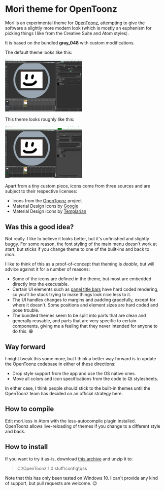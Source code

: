 # Mori theme for OpenToonz

Mori is an experimental theme for [OpenToonz](https://github.com/opentoonz/opentoonz), attempting to give the software a
slightly more modern look (which is mostly an euphenism for picking things I like from the Creative Suite and Atom styles).

It is based on the bundled **gray_048** with custom modifications.

The default theme looks like this:

<a href="https://github.com/cryovat/opentoonz-theme-mori/raw/master/screenshots_ot_gray_048.png"><img src="https://github.com/cryovat/opentoonz-theme-mori/raw/master/screenshots_ot_gray_048.png" width="250px" /></a>

This theme looks roughly like this:

<a href="https://github.com/cryovat/opentoonz-theme-mori/raw/master/screenshot_ot_mori.png"><img src="https://github.com/cryovat/opentoonz-theme-mori/raw/master/screenshot_ot_mori.png" width="250px" /></a>


Apart from a tiny custom piece, icons come from three sources and are subject to their respective licenses:

 * Icons from the [OpenToonz](https://github.com/opentoonz/opentoonz) project
 * Material Design icons by [Google](https://github.com/google/material-design-icons)
 * Material Design icons by [Templarian](https://github.com/Templarian/MaterialDesign)

## Was this a good idea?

Not  really. I like to believe it looks better, but it's unfinished and slightly buggy. For some reason, the font styling of the main menu doesn't work at start, but sticks if you change theme to one of the built-ins and back to *mori*.

I like to think of this as a proof-of-concept that theming is *doable*, but will advice against it for a number of reasons:

 * Some of the icons are defined in the theme, but most are embedded directly into the executable.
 * Certain UI elements such as [panel title bars](https://github.com/opentoonz/opentoonz/blob/7e185111a8e317ccea5fd8060cc15a7d1527d660/toonz/sources/toonz/pane.cpp#L362) have hard coded rendering, so you'll be stuck trying to make things look nice less to it.
 * The UI handles changes to margins and padding gracefully, except for where it doesn't. Some positions and element sizes are hard coded and pose trouble.
 * The bundled themes seem to be split into parts that are clean and generally reusable, and parts that are very specific to certain components, giving me a feeling that they never intended for anyone to do this. :grin:

## Way forward

I might tweak this some more, but I think a better way forward is to update the OpenToonz codebase in either of these directions:

 * Drop style support from the app and use the OS native ones.
 * Move all colors and icon specifications from the code to Qt stylesheets.

In either case, I think people should stick to the built-in themes until the OpenToonz team has decided on an official strategy here.

## How to compile

Edit mori.less in Atom with the less-autocompile plugin installed. OpenToonz allows live-reloading of themes if you change to a different style and back.

## How to install

If you want to try it as-is, download [this archive](https://github.com/cryovat/opentoonz-theme-mori/raw/master/dist/mori.zip) and unzip it to:

> C:\OpenToonz 1.0 stuff\config\qss

Note that this has only been tested on Windows 10. I can't provide any kind of support, but pull requests are welcome. :wink:

